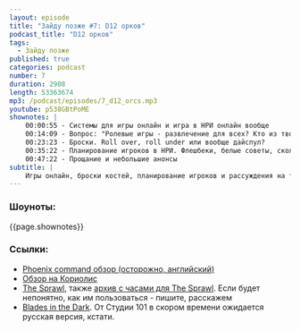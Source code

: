 ```yaml
---
layout: episode
title: "Зайду позже #7: D12 орков"
podcast_title: "D12 орков"
tags:
  - Зайду позже
published: true
categories: podcast
number: 7
duration: 2908
length: 53363674
mp3: /podcast/episodes/7_d12_orcs.mp3
youtube: p538GBtPoME
shownotes: |
    00:00:55 - Системы для игры онлайн и игра в НРИ онлайн вообще  
    00:14:09 - Вопрос: "Ролевые игры - развлечение для всех? Кто из твоего окружения потенциально может заинтересоваться этим хобби?" (Маса)  
    00:23:23 - Броски. Roll over, roll under или вообще дайспул?  
    00:35:22 - Планирование игроков в НРИ. Флешбеки, белые советы, сколько по времени уделять планированию и тому подобное  
    00:47:22 - Прощание и небольшие анонсы  
subtitle: |
    Игры онлайн, броски костей, планирование игроков и рассуждения на тему: "Является ли НРИ хобби для всех?"
---
```

### Шоуноты:
{{page.shownotes}}
### Ссылки:  
 - [Phoenix command обзор (осторожно, английский)](https://projects.inklesspen.com/fatal-and-friends/latwpiat/phoenix-command-small-arms-combat-system/)  
 - [Обзор на Кориолис](https://rpgbasement.xyz/2018-08-18-corvalolis/)  
 - [The Sprawl](https://www.drivethrurpg.com/product/171286/The-Sprawl----MIDNIGHT), также [архив с часами для The Sprawl](/podcast/files/7_Sprawl_Clocks.zip). Если будет непонятно, как им пользоваться - пишите, расскажем  
 - [Blades in the Dark](https://www.evilhat.com/home/blades-in-the-dark/). От Студии 101 в скором времени ожидается русская версия, кстати.  
